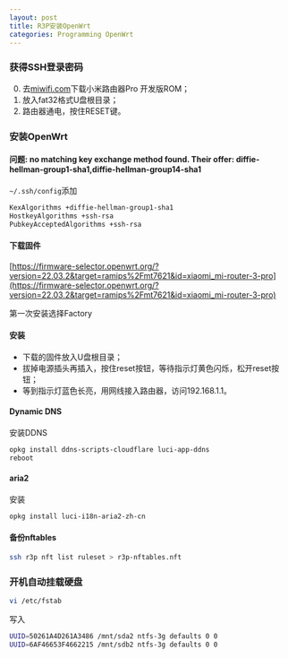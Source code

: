 ```yaml
---
layout: post
title: R3P安装OpenWrt
categories: Programming OpenWrt
---
```

### 获得SSH登录密码

0. 去[miwifi.com](http://www.miwifi.com/miwifi_download.html)下载小米路由器Pro 开发版ROM；
0. 放入fat32格式U盘根目录；
0. 路由器通电，按住RESET键。

### 安装OpenWrt

#### 问题: no matching key exchange method found. Their offer: diffie-hellman-group1-sha1,diffie-hellman-group14-sha1

`~/.ssh/config`添加

```sh
KexAlgorithms +diffie-hellman-group1-sha1
HostkeyAlgorithms +ssh-rsa
PubkeyAcceptedAlgorithms +ssh-rsa
```

#### 下载固件

[https://firmware-selector.openwrt.org/?version=22.03.2&target=ramips%2Fmt7621&id=xiaomi_mi-router-3-pro](https://firmware-selector.openwrt.org/?version=22.03.2&target=ramips%2Fmt7621&id=xiaomi_mi-router-3-pro)

第一次安装选择Factory

#### 安装

* 下载的固件放入U盘根目录；
* 拔掉电源插头再插入，按住reset按钮，等待指示灯黄色闪烁，松开reset按钮；
* 等到指示灯蓝色长亮，用网线接入路由器，访问192.168.1.1。

#### Dynamic DNS

安装DDNS

```sh
opkg install ddns-scripts-cloudflare luci-app-ddns
reboot
```

#### aria2

安装

```sh
opkg install luci-i18n-aria2-zh-cn
```

#### 备份nftables

```sh
ssh r3p nft list ruleset > r3p-nftables.nft
```

### 开机自动挂载硬盘

```sh
vi /etc/fstab
```
写入
```sh
UUID=50261A4D261A3486 /mnt/sda2 ntfs-3g defaults 0 0
UUID=6AF46653F4662215 /mnt/sdb2 ntfs-3g defaults 0 0
```
